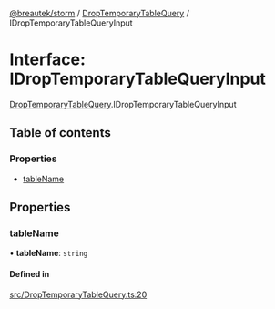 [@breautek/storm](../README.md) / [DropTemporaryTableQuery](../modules/DropTemporaryTableQuery.md) / IDropTemporaryTableQueryInput

# Interface: IDropTemporaryTableQueryInput

[DropTemporaryTableQuery](../modules/DropTemporaryTableQuery.md).IDropTemporaryTableQueryInput

## Table of contents

### Properties

- [tableName](DropTemporaryTableQuery.IDropTemporaryTableQueryInput.md#tablename)

## Properties

### tableName

• **tableName**: `string`

#### Defined in

[src/DropTemporaryTableQuery.ts:20](https://github.com/breautek/storm/blob/012dd73/src/DropTemporaryTableQuery.ts#L20)
